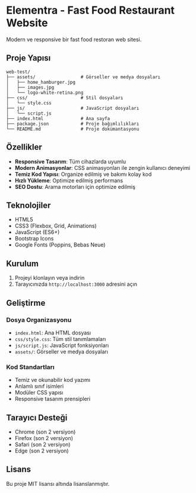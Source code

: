 # Elementra - Fast Food Restaurant Website

Modern ve responsive bir fast food restoran web sitesi.

## Proje Yapısı

```
web-test/
├── assets/                 # Görseller ve medya dosyaları
│   ├── home_hamburger.jpg
│   ├── images.jpg
│   └── logo-white-retina.png
├── css/                    # Stil dosyaları
│   └── style.css
├── js/                     # JavaScript dosyaları
│   └── script.js
├── index.html              # Ana sayfa
├── package.json            # Proje bağımlılıkları
└── README.md               # Proje dokümantasyonu
```

## Özellikler

- **Responsive Tasarım**: Tüm cihazlarda uyumlu
- **Modern Animasyonlar**: CSS animasyonları ile zengin kullanıcı deneyimi
- **Temiz Kod Yapısı**: Organize edilmiş ve bakımı kolay kod
- **Hızlı Yükleme**: Optimize edilmiş performans
- **SEO Dostu**: Arama motorları için optimize edilmiş

## Teknolojiler

- HTML5
- CSS3 (Flexbox, Grid, Animations)
- JavaScript (ES6+)
- Bootstrap Icons
- Google Fonts (Poppins, Bebas Neue)

## Kurulum

1. Projeyi klonlayın veya indirin
2. Tarayıcınızda `http://localhost:3000` adresini açın

## Geliştirme

### Dosya Organizasyonu
- `index.html`: Ana HTML dosyası
- `css/style.css`: Tüm stil tanımlamaları
- `js/script.js`: JavaScript fonksiyonları
- `assets/`: Görseller ve medya dosyaları

### Kod Standartları
- Temiz ve okunabilir kod yazımı
- Anlamlı sınıf isimleri
- Modüler CSS yapısı
- Responsive tasarım prensipleri

## Tarayıcı Desteği

- Chrome (son 2 versiyon)
- Firefox (son 2 versiyon)
- Safari (son 2 versiyon)
- Edge (son 2 versiyon)

## Lisans

Bu proje MIT lisansı altında lisanslanmıştır.